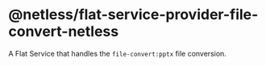 # @netless/flat-service-provider-file-convert-netless

A Flat Service that handles the `file-convert:pptx` file conversion.
